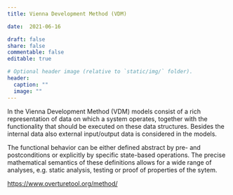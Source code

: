 ```yaml
---
title: Vienna Development Method (VDM)

date:  2021-06-16

draft: false
share: false
commentable: false
editable: true

# Optional header image (relative to `static/img/` folder).
header:
  caption: ""
  image: ""
---
```


In the Vienna Development Method (VDM) models consist of a rich representation of data on which a system operates, together with the functionality that should be executed on these data structures. Besides the internal data also external input/output data is considered in the models. 

The functional behavior can be either defined abstract by pre- and postconditions or explicitly by specific state-based operations. The precise mathematical semantics of these definitions allows for a wide range of analyses, e.g. static analysis, testing or proof of properties of the sytem. 

https://www.overturetool.org/method/